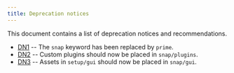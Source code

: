 ```yaml
---
title: Deprecation notices
---
```


This document contains a list of deprecation notices and recommendations.

- [DN1](/docs/deprecation-notices/dn1) -- The `snap` keyword has been replaced by `prime`.
- [DN2](/docs/deprecation-notices/dn2) -- Custom plugins should now be placed in `snap/plugins`.
- [DN3](/docs/deprecation-notices/dn3) -- Assets in `setup/gui` should now be placed in `snap/gui`.

